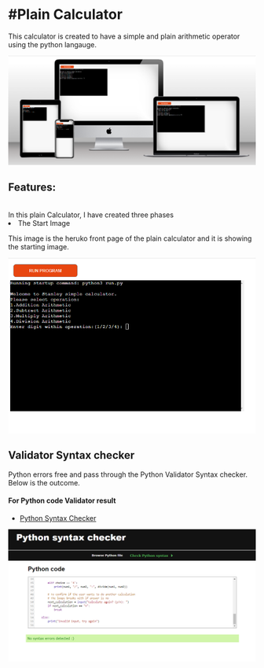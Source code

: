 <h1>#Plain Calculator</h1>
This calculator is created to have a simple and plain arithmetic operator using the python langauge.

![image](/docs/python2.PNG)


<h2><Strong>Features:</strong></h2>
<br>In this plain Calculator, I have created three phases <br/>


<li>The Start Image</li>
</ul>
<p> This image is the heruko front page of the plain calculator and it is showing the starting image.

![image](/docs/python1.PNG)




<h2><Strong>Validator Syntax checker</strong></h2>
<p>Python errors free and pass through the Python Validator Syntax checker. Below is the outcome.
</p>
  
  <h4><Strong>For Python code Validator result</strong></h4>

<ul>
<li><a href="https://extendsclass.com/python-tester.html/#validate_by_input" target="_blank">Python Syntax Checker
</ul>


 ![image](/docs/python3.PNG)
 
 
